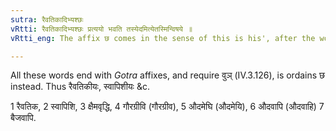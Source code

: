 ```yaml
---
sutra: रैवतिकादिभ्यश्छः
vRtti: रैवतिकादिभ्यश्छः प्रत्ययो भवति तस्येदमित्येतस्मिन्विषये ॥
vRtti_eng: The affix छ comes in the sense of this is his', after the words रैवतिक &c.

---
```

All these words end with _Gotra_ affixes, and require वुञ् (IV.3.126), is ordains छ instead. Thus रैवतिकीयः, स्वापिशीयः &c.

1 रैवतिक, 2 स्वापिशि, 3 क्षैमवृद्धि, 4 गौरग्रीवि (गौरग्रीव), 5 औदमेघि (औदमेयि), 6 औदवापि (औदवाहि) 7 बैजवापि.